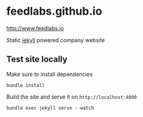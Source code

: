 feedlabs.github.io
==================

http://www.feedlabs.io

Static [jekyll](http://jekyllrb.com/) powered company website

## Test site locally

Make sure to install dependencies
```
bundle install
```
Build the site and serve it on `http://localhost:4000`
```
bundle exec jekyll serve --watch
```
